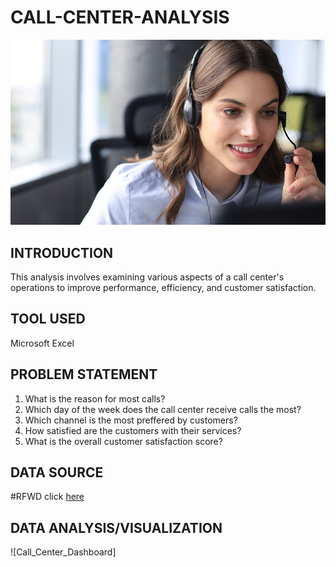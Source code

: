 # CALL-CENTER-ANALYSIS
![image.png](https://github.com/Temperance-Godwin/CALL-CENTER-ANALYSIS/blob/main/image.png)

## INTRODUCTION

This analysis involves examining various aspects of a call center's operations to improve performance, efficiency, and customer satisfaction.

## TOOL USED
Microsoft Excel

## PROBLEM STATEMENT
1. What is the reason for most calls?
2. Which day of the week does the call center receive calls the most?
3. Which channel is the most preffered by customers?
4. How satisfied are the customers with their services?
5. What is the overall customer satisfaction score?

## DATA SOURCE
#RFWD click [here](https://data.world/markbradbourne/rwfd-real-world-fake-data/workspace/file?filename=Call+Center.csv)


## DATA ANALYSIS/VISUALIZATION
![Call_Center_Dashboard]

